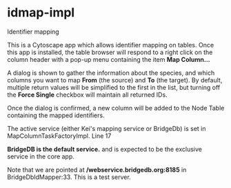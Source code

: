 # idmap-impl
Identifier mapping

This is a Cytoscape app which allows identifier mapping on tables.   Once this app is installed, the table browser will respond to a right click on the column header with a pop-up menu containing the item **Map Column...**  

A dialog is shown to gather the information about the species, and which columns you want to map **From** (the source) and **To** (the target).  By default, multiple return values will be simplified to the first in the list, but turning off the **Force Single** checkbox will maintain all returned IDs.

Once the dialog is confirmed, a new column will be added to the Node Table containing the mapped identifiers.

The active service  (either Kei's mapping service or BridgeDb) is set in MapColumnTaskFactoryImpl. Line 17

__**BridgeDB** is the default service.__ and is expected to be the exclusive service in the core app.

Note that we are pointed at __/webservice.bridgedb.org:8185__ in BridgeDbIdMapper:33.  This is a test server.
